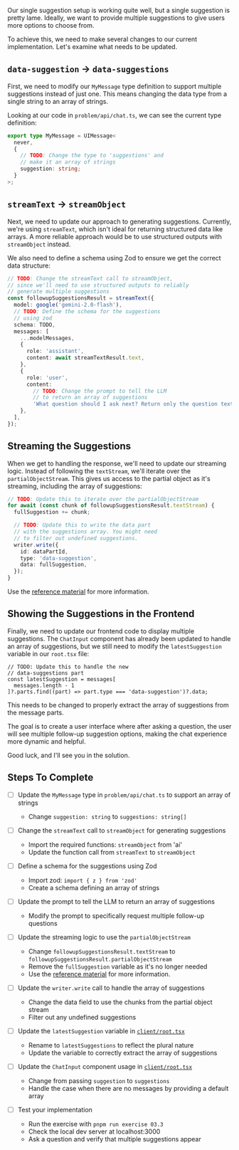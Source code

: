 Our single suggestion setup is working quite well, but a single suggestion is pretty lame. Ideally, we want to provide multiple suggestions to give users more options to choose from.

To achieve this, we need to make several changes to our current implementation. Let's examine what needs to be updated.

## `data-suggestion` -> `data-suggestions`

First, we need to modify our `MyMessage` type definition to support multiple suggestions instead of just one. This means changing the data type from a single string to an array of strings.

Looking at our code in `problem/api/chat.ts`, we can see the current type definition:

```ts
export type MyMessage = UIMessage<
  never,
  {
    // TODO: Change the type to 'suggestions' and
    // make it an array of strings
    suggestion: string;
  }
>;
```

## `streamText` -> `streamObject`

Next, we need to update our approach to generating suggestions. Currently, we're using `streamText`, which isn't ideal for returning structured data like arrays. A more reliable approach would be to use structured outputs with `streamObject` instead.

We also need to define a schema using Zod to ensure we get the correct data structure:

```ts
// TODO: Change the streamText call to streamObject,
// since we'll need to use structured outputs to reliably
// generate multiple suggestions
const followupSuggestionsResult = streamText({
  model: google('gemini-2.0-flash'),
  // TODO: Define the schema for the suggestions
  // using zod
  schema: TODO,
  messages: [
    ...modelMessages,
    {
      role: 'assistant',
      content: await streamTextResult.text,
    },
    {
      role: 'user',
      content:
        // TODO: Change the prompt to tell the LLM
        // to return an array of suggestions
        'What question should I ask next? Return only the question text.',
    },
  ],
});
```

## Streaming the Suggestions

When we get to handling the response, we'll need to update our streaming logic. Instead of following the `textStream`, we'll iterate over the `partialObjectStream`. This gives us access to the partial object as it's streaming, including the array of suggestions:

```ts
// TODO: Update this to iterate over the partialObjectStream
for await (const chunk of followupSuggestionsResult.textStream) {
  fullSuggestion += chunk;

  // TODO: Update this to write the data part
  // with the suggestions array. You might need
  // to filter out undefined suggestions.
  writer.write({
    id: dataPartId,
    type: 'data-suggestion',
    data: fullSuggestion,
  });
}
```

Use the [reference material](/exercises/99-reference/99.07-stream-object-partial-object-stream/explainer/readme.md) for more information.

## Showing the Suggestions in the Frontend

Finally, we need to update our frontend code to display multiple suggestions. The `ChatInput` component has already been updated to handle an array of suggestions, but we still need to modify the `latestSuggestion` variable in our `root.tsx` file:

```tsx
// TODO: Update this to handle the new
// data-suggestions part
const latestSuggestion = messages[
  messages.length - 1
]?.parts.find((part) => part.type === 'data-suggestion')?.data;
```

This needs to be changed to properly extract the array of suggestions from the message parts.

The goal is to create a user interface where after asking a question, the user will see multiple follow-up suggestion options, making the chat experience more dynamic and helpful.

Good luck, and I'll see you in the solution.

## Steps To Complete

- [ ] Update the `MyMessage` type in `problem/api/chat.ts` to support an array of strings
  - Change `suggestion: string` to `suggestions: string[]`

- [ ] Change the `streamText` call to `streamObject` for generating suggestions
  - Import the required functions: `streamObject` from 'ai'
  - Update the function call from `streamText` to `streamObject`

- [ ] Define a schema for the suggestions using Zod
  - Import zod: `import { z } from 'zod'`
  - Create a schema defining an array of strings

- [ ] Update the prompt to tell the LLM to return an array of suggestions
  - Modify the prompt to specifically request multiple follow-up questions

- [ ] Update the streaming logic to use the `partialObjectStream`
  - Change `followupSuggestionsResult.textStream` to `followupSuggestionsResult.partialObjectStream`
  - Remove the `fullSuggestion` variable as it's no longer needed
  - Use the [reference material](/exercises/99-reference/99.07-stream-object-partial-object-stream/explainer/readme.md) for more information.

- [ ] Update the `writer.write` call to handle the array of suggestions
  - Change the data field to use the chunks from the partial object stream
  - Filter out any undefined suggestions

- [ ] Update the `latestSuggestion` variable in [`client/root.tsx`](./client/root.tsx)
  - Rename to `latestSuggestions` to reflect the plural nature
  - Update the variable to correctly extract the array of suggestions

- [ ] Update the `ChatInput` component usage in [`client/root.tsx`](./client/root.tsx)
  - Change from passing `suggestion` to `suggestions`
  - Handle the case when there are no messages by providing a default array

- [ ] Test your implementation
  - Run the exercise with `pnpm run exercise 03.3`
  - Check the local dev server at localhost:3000
  - Ask a question and verify that multiple suggestions appear
